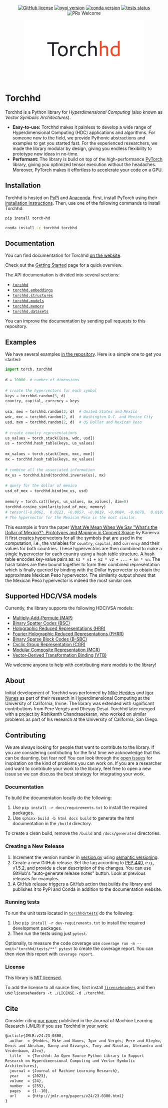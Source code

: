 <p align="center">
    <a href="https://github.com/hyperdimensional-computing/torchhd/blob/main/LICENSE"><img alt="GitHub license" src="https://img.shields.io/badge/license-MIT-orange.svg?style=flat" /></a>
    <a href="https://pypi.org/project/torch-hd/"><img alt="pypi version" src="https://img.shields.io/pypi/v/torch-hd.svg?style=flat&color=orange" /></a>
    <a href="https://anaconda.org/torchhd/torchhd"><img alt="conda version" src="https://img.shields.io/conda/v/torchhd/torchhd?label=conda&style=flat&color=orange" /></a>
    <a href="https://github.com/hyperdimensional-computing/torchhd/actions/workflows/test.yml?query=branch%3Amain"><img alt="tests status" src="https://img.shields.io/github/actions/workflow/status/hyperdimensional-computing/torchhd/test.yml?branch=main&label=tests&style=flat" /></a>
    <img alt="PRs Welcome" src="https://img.shields.io/badge/PRs-welcome-brightgreen.svg?style=flat" />
</p>

<div align="center">
    <a href="https://github.com/hyperdimensional-computing/torchhd">
        <img width="380px"  alt="Torchhd logo" src="https://raw.githubusercontent.com/hyperdimensional-computing/torchhd/main/docs/images/torchhd-logo.svg" />
    </a>
</div>

# Torchhd

Torchhd is a Python library for _Hyperdimensional Computing_ (also known as _Vector Symbolic Architectures_).

- **Easy-to-use:** Torchhd makes it painless to develop a wide range of Hyperdimensional Computing (HDC) applications and algorithms. For someone new to the field, we provide Pythonic abstractions and examples to get you started fast. For the experienced researchers, we made the library modular by design, giving you endless flexibility to prototype new ideas in no-time.
- **Performant:** The library is build on top of the high-performance [PyTorch](https://pytorch.org/) library, giving you optimized tensor execution without the headaches. Moreover, PyTorch makes it effortless to accelerate your code on a GPU.

## Installation

Torchhd is hosted on [PyPi](https://pypi.org/project/torch-hd/) and [Anaconda](https://anaconda.org/torchhd/torchhd). First, install PyTorch using their [installation instructions](https://pytorch.org/get-started/locally/). Then, use one of the following commands to install Torchhd:

```bash
pip install torch-hd
```

```bash
conda install -c torchhd torchhd
```

## Documentation

You can find documentation for Torchhd [on the website](https://torchhd.readthedocs.io).

Check out the [Getting Started](https://torchhd.readthedocs.io/en/stable/getting_started.html) page for a quick overview.

The API documentation is divided into several sections:

- [`torchhd`](https://torchhd.readthedocs.io/en/stable/torchhd.html)
- [`torchhd.embeddings`](https://torchhd.readthedocs.io/en/stable/embeddings.html)
- [`torchhd.structures`](https://torchhd.readthedocs.io/en/stable/structures.html)
- [`torchhd.models`](https://torchhd.readthedocs.io/en/stable/models.html)
- [`torchhd.memory`](https://torchhd.readthedocs.io/en/stable/memory.html)
- [`torchhd.datasets`](https://torchhd.readthedocs.io/en/stable/datasets.html)

You can improve the documentation by sending pull requests to this repository.

## Examples

We have several examples [in the repository](https://github.com/hyperdimensional-computing/torchhd/tree/main/examples). Here is a simple one to get you started:

```python
import torch, torchhd

d = 10000  # number of dimensions

# create the hypervectors for each symbol
keys = torchhd.random(3, d)
country, capital, currency = keys

usa, mex = torchhd.random(2, d)  # United States and Mexico
wdc, mxc = torchhd.random(2, d)  # Washington D.C. and Mexico City
usd, mxn = torchhd.random(2, d)  # US Dollar and Mexican Peso

# create country representations
us_values = torch.stack([usa, wdc, usd])
us = torchhd.hash_table(keys, us_values)

mx_values = torch.stack([mex, mxc, mxn])
mx = torchhd.hash_table(keys, mx_values)

# combine all the associated information
mx_us = torchhd.bind(torchhd.inverse(us), mx)

# query for the dollar of mexico
usd_of_mex = torchhd.bind(mx_us, usd)

memory = torch.cat([keys, us_values, mx_values], dim=0)
torchhd.cosine_similarity(usd_of_mex, memory)
# tensor([-0.0062,  0.0123, -0.0057, -0.0019, -0.0084, -0.0078,  0.0102,  0.0057,  0.3292])
# The hypervector for the Mexican Peso is the most similar.
```

This example is from the paper [What We Mean When We Say "What's the Dollar of Mexico?": Prototypes and Mapping in Concept Space](https://redwood.berkeley.edu/wp-content/uploads/2020/05/kanerva2010what.pdf) by Kanerva. It first creates hypervectors for all the symbols that are used in the computation, i.e., the variables for `country`, `capital`, and `currency` and their values for both countries. These hypervectors are then combined to make a single hypervector for each country using a hash table structure. A hash table encodes key-value pairs as: `k1 * v1 + k2 * v2 + ... + kn * vn`. The hash tables are then bound together to form their combined representation which is finally queried by binding with the Dollar hypervector to obtain the approximate Mexican Peso hypervector. The similarity output shows that the Mexican Peso hypervector is indeed the most similar one.

## Supported HDC/VSA models

Currently, the library supports the following HDC/VSA models:

- [Multiply-Add-Permute (MAP)](https://torchhd.readthedocs.io/en/stable/generated/torchhd.MAPTensor.html)
- [Binary Spatter Codes (BSC)](https://torchhd.readthedocs.io/en/stable/generated/torchhd.BSCTensor.html)
- [Holographic Reduced Representations (HRR)](https://torchhd.readthedocs.io/en/stable/generated/torchhd.HRRTensor.html)
- [Fourier Holographic Reduced Representations (FHRR)](https://torchhd.readthedocs.io/en/stable/generated/torchhd.FHRRTensor.html)
- [Binary Sparse Block Codes (B-SBC)](https://torchhd.readthedocs.io/en/stable/generated/torchhd.BSBCTensor.html)
- [Cyclic Group Representation (CGR)](https://torchhd.readthedocs.io/en/stable/generated/torchhd.CGRTensor.html)
- [Modular Composite Representation (MCR)](https://torchhd.readthedocs.io/en/stable/generated/torchhd.MCRTensor.html)
- [Vector-Derived Transformation Binding (VTB)](https://torchhd.readthedocs.io/en/stable/generated/torchhd.VTBTensor.html)

We welcome anyone to help with contributing more models to the library!

## About

Initial development of Torchhd was performed by [Mike Heddes](https://www.mikeheddes.nl/) and [Igor Nunes](https://sites.uci.edu/inunes/) as part of their research in Hyperdimensional Computing at the University of California, Irvine. The library was extended with significant contributions from Pere Vergés and Dheyay Desai. Torchhd later merged with a project by Rishikanth Chandrasekaran, who worked on similar problems as part of his research at the University of California, San Diego.

## Contributing

We are always looking for people that want to contribute to the library. If you are considering contributing for the first time we acknowledge that this can be daunting, but fear not! You can look through the [open issues](https://github.com/hyperdimensional-computing/torchhd/issues) for inspiration on the kind of problems you can work on. If you are a researcher and want to contribute your work to the library, feel free to open a new issue so we can discuss the best strategy for integrating your work.

### Documentation

To build the documentation locally do the following:

1. Use `pip install -r docs/requirements.txt` to install the required packages.
2. Use `sphinx-build -b html docs build` to generate the html documentation in the `/build` directory.

To create a clean build, remove the `/build` and `/docs/generated` directories.

### Creating a New Release

1. Increment the version number in [version.py](https://github.com/hyperdimensional-computing/torchhd/blob/main/torchhd/version.py) using [semantic versioning](https://semver.org).
2. Create a new GitHub release. Set the tag according to [PEP 440](https://peps.python.org/pep-0440/), e.g., v1.5.2, and provide a clear description of the changes. You can use GitHub's "auto-generate release notes" button. Look at previous releases for examples.
3. A GitHub release triggers a GitHub action that builds the library and publishes it to PyPi and Conda in addition to the documentation website.

### Running tests

To run the unit tests located in [`torchhd/tests`](https://github.com/hyperdimensional-computing/torchhd/tree/main/torchhd/tests) do the following:

1. Use `pip install -r dev-requirements.txt` to install the required development packages.
2. Then run the tests using just `pytest`.

Optionally, to measure the code coverage use `coverage run -m --omit="torchhd/tests/**" pytest` to create the coverage report. You can then view this report with `coverage report`.

### License

This library is [MIT licensed](https://github.com/hyperdimensional-computing/torchhd/blob/main/LICENSE).

To add the license to all source files, first install [`licenseheaders`](https://github.com/johann-petrak/licenseheaders) and then use `licenseheaders -t ./LICENSE -d ./torchhd`.

## Cite

Consider citing [our paper](https://jmlr.org/papers/v24/23-0300.html) published in the Journal of Machine Learning Research (JMLR) if you use Torchhd in your work:

```
@article{JMLR:v24:23-0300,
  author  = {Heddes, Mike and Nunes, Igor and Vergés, Pere and Kleyko, Denis and Abraham, Danny and Givargis, Tony and Nicolau, Alexandru and Veidenbaum, Alex},
  title   = {Torchhd: An Open Source Python Library to Support Research on Hyperdimensional Computing and Vector Symbolic Architectures},
  journal = {Journal of Machine Learning Research},
  year    = {2023},
  volume  = {24},
  number  = {255},
  pages   = {1--10},
  url     = {http://jmlr.org/papers/v24/23-0300.html}
}
```
